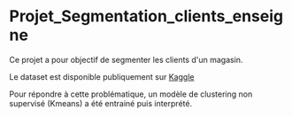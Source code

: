 # Projet_Segmentation_clients_enseigne
Ce projet a pour objectif de segmenter les clients d'un magasin.

Le dataset est disponible publiquement sur [Kaggle](https://www.kaggle.com/datasets/imakash3011/customer-personality-analysis)

Pour répondre à cette problématique, un modèle de clustering non supervisé (Kmeans) a été entrainé puis interprété.
